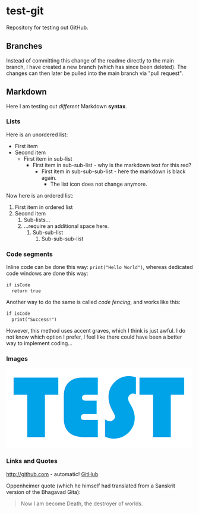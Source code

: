 # test-git
Repository for testing out GitHub.

## Branches
Instead of committing this change of the readme directly to the main branch, I have created a new branch (which has since been deleted). The changes can then later be pulled into the main branch via "pull request".

## Markdown
Here I am testing out *different* Markdown **syntax**.

### Lists
Here is an unordered list:
* First item
* Second item
  * First item in sub-list
    * First item in sub-sub-list - why is the markdown text for this red?
      * First item in sub-sub-sub-list - here the markdown is black again.
        *  The list icon does not change anymore.

Now here is an ordered list:
1. First item in ordered list
1. Second item
   1. Sub-lists... 
   2. ...require an additional space here.
      1. Sub-sub-list
         1. Sub-sub-sub-list

### Code segments
Inline code can be done this way: `print("Hello World")`, whereas dedicated code windows are done this way:

    if isCode
      return true
      
Another way to do the same is called *code fencing*, and works like this:
```
if isCode
  print("Success!")
```
However, this method uses accent graves, which I think is just awful. I do not know which option I prefer, I feel like there could have been a better way to implement coding...

### Images

![Test Logo](logo.png)

### Links and Quotes
http://github.com - automatic!
[GitHub](http://github.com)

Oppenheimer quote (which he himself had translated from a Sanskrit version of the Bhagavad Gita):
> Now I am become Death, the destroyer of worlds.
